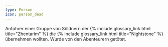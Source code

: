 ```yaml
---
type: Person
icon: person_dead
---
```


Anführer einer Gruppe von Söldnern der {% include glossary_link.html title="Zhentarim" %} die {%
include glossary_link.html title="Nightstone" %} übernehmen wollten. Wurde von den Abenteurern
getötet.

